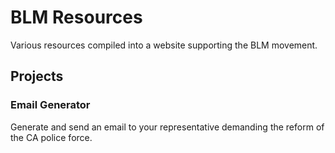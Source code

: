 # BLM Resources
Various resources compiled into a website supporting the BLM movement. 

## Projects

### Email Generator
Generate and send an email to your representative demanding the reform of the CA police force. 
